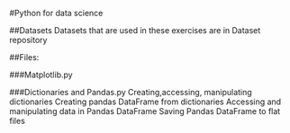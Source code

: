 #Python for data science

##Datasets
        Datasets that are used in these exercises are in Dataset repository

##Files:

###Matplotlib.py
        
        
###Dictionaries and Pandas.py
        Creating,accessing, manipulating dictionaries
        Creating pandas DataFrame from dictionaries
        Accessing and manipulating data in Pandas DataFrame
        Saving Pandas DataFrame to flat files

 
